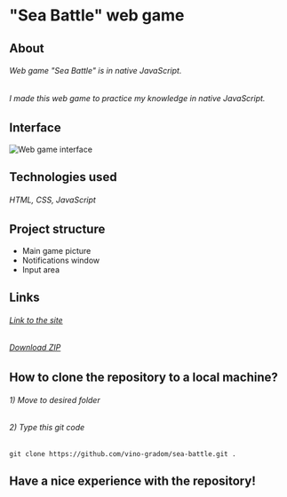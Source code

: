 # "Sea Battle" web game

## About
###### Web game "Sea Battle" is in native JavaScript.
###### I made this web game to practice my knowledge in native JavaScript.

## Interface
![Web game interface](https://github.com/vino-gradom/sea-battle/blob/master/img/gameplayScreenshot.png)

## Technologies used
###### HTML, CSS, JavaScript

## Project structure
* Main game picture
* Notifications window
* Input area

## Links
###### [Link to the site](https://vino-gradom.github.io/sea-battle/)
###### [Download ZIP](https://github.com/sea-battle/activebox/archive/refs/heads/main.zip)

## How to clone the repository to a local machine?
###### 1) Move to desired folder
###### 2) Type this git code
```git
git clone https://github.com/vino-gradom/sea-battle.git .
```

## Have a nice experience with the repository!
